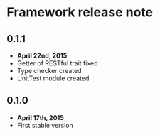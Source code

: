 # Framework release note

## 0.1.1
- **April 22nd, 2015**
- Getter of RESTful trait fixed
- Type checker created
- UnitTest module created

## 0.1.0
- **April 17th, 2015**
- First stable version